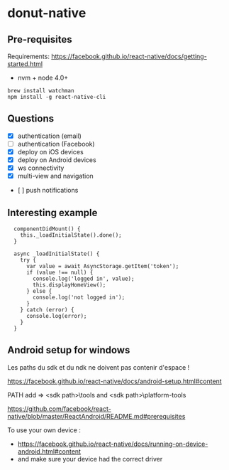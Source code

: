 # donut-native

## Pre-requisites

Requirements: https://facebook.github.io/react-native/docs/getting-started.html

* nvm + node 4.0+

```
brew install watchman
npm install -g react-native-cli
```

## Questions

* [x] authentication (email)
* [ ] authentication (Facebook)
* [x] deploy on iOS devices
* [x] deploy on Android devices
* [x] ws connectivity
* [x] multi-view and navigation
* [ ] push notifications

## Interesting example

```
  componentDidMount() {    
    this._loadInitialState().done();
  }
  
  async _loadInitialState() {
    try {
      var value = await AsyncStorage.getItem('token');
      if (value !== null) {
        console.log('logged in', value);
        this.displayHomeView();
      } else {
        console.log('not logged in');
      }
    } catch (error) {
      console.log(error);
    }
  }
```  

## Android setup for windows

Les paths du sdk et du ndk ne doivent pas contenir d'espace !

https://facebook.github.io/react-native/docs/android-setup.html#content

PATH add =>  \<sdk path>\tools and \<sdk path>\platform-tools


https://github.com/facebook/react-native/blob/master/ReactAndroid/README.md#prerequisites

To use your own device :
- https://facebook.github.io/react-native/docs/running-on-device-android.html#content
- and make sure your device had the correct driver
